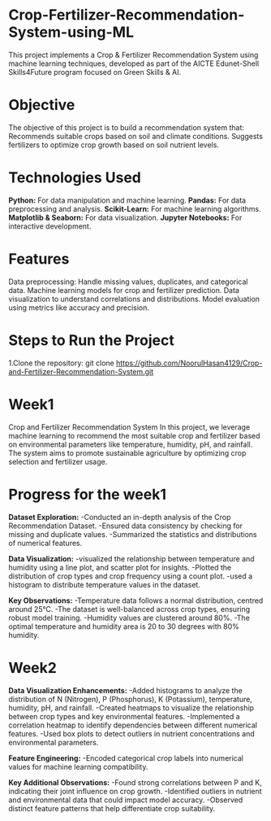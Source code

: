 # Crop-Fertilizer-Recommendation-System-using-ML
This project implements a Crop &amp; Fertilizer Recommendation System using machine learning techniques, developed as part of the AICTE Edunet-Shell Skills4Future program focused on Green Skills &amp; AI.
# Objective
The objective of this project is to build a recommendation system that:
Recommends suitable crops based on soil and climate conditions.
Suggests fertilizers to optimize crop growth based on soil nutrient levels.
# Technologies Used
**Python:** For data manipulation and machine learning.
**Pandas:** For data preprocessing and analysis.
**Scikit-Learn:** For machine learning algorithms.
**Matplotlib & Seaborn:** For data visualization.
**Jupyter Notebooks:** For interactive development.
# Features
Data preprocessing: Handle missing values, duplicates, and categorical data.
Machine learning models for crop and fertilizer prediction.
Data visualization to understand correlations and distributions.
Model evaluation using metrics like accuracy and precision.
# Steps to Run the Project
1.Clone the repository:
git clone https://github.com/NoorulHasan4129/Crop-and-Fertilizer-Recommendation-System.git

# Week1
Crop and Fertilizer Recommendation System In this project, we leverage machine learning to recommend the most suitable crop and fertilizer based on environmental parameters like temperature, humidity, pH, and rainfall. The system aims to promote sustainable agriculture by optimizing crop selection and fertilizer usage.

# Progress for the week1
**Dataset Exploration:**
-Conducted an in-depth analysis of the Crop Recommendation Dataset.
-Ensured data consistency by checking for missing and duplicate values.
-Summarized the statistics and distributions of numerical features.

**Data Visualization:**
-visualized the relationship between temperature and humidity using a line plot, and scatter plot for insights.
-Plotted the distribution of crop types and crop frequency using a count plot.
-used a histogram to distribute temperature values in the dataset.

**Key Observations:**
-Temperature data follows a normal distribution, centred around 25°C.
-The dataset is well-balanced across crop types, ensuring robust model training.
-Humidity values are clustered around 80%.
-The optimal temperature and humidity area is 20 to 30 degrees with 80% humidity.

# Week2
**Data Visualization Enhancements:**
-Added histograms to analyze the distribution of N (Nitrogen), P (Phosphorus), K (Potassium), temperature, humidity, pH, and rainfall.
-Created heatmaps to visualize the relationship between crop types and key environmental features.
-Implemented a correlation heatmap to identify dependencies between different numerical features.
-Used box plots to detect outliers in nutrient concentrations and environmental parameters.

**Feature Engineering:**
-Encoded categorical crop labels into numerical values for machine learning compatibility.

**Key Additional Observations:**
-Found strong correlations between P and K, indicating their joint influence on crop growth.
-Identified outliers in nutrient and environmental data that could impact model accuracy.
-Observed distinct feature patterns that help differentiate crop suitability.
